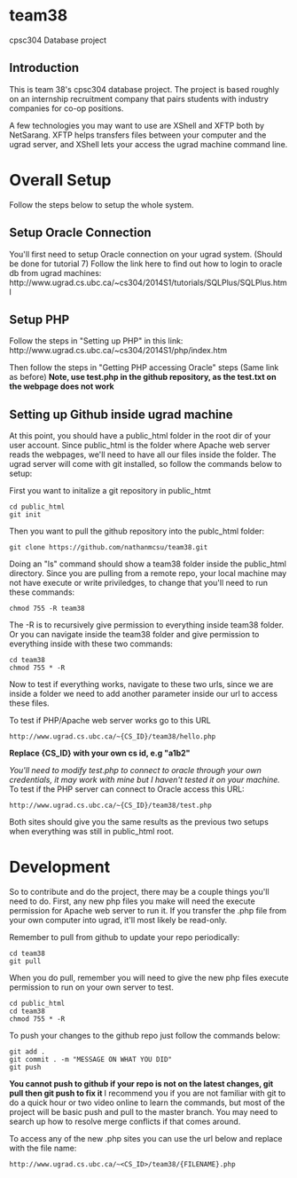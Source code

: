 # team38
cpsc304 Database project

<h2> Introduction </h2> 
This is team 38's cpsc304 database project. The project is based roughly on an internship recruitment company that pairs students with industry companies for co-op positions. 

A few technologies you may want to use are XShell and XFTP both by NetSarang. XFTP helps transfers files between your computer and the ugrad server, and XShell lets your access the ugrad machine command line. 

<h1> Overall Setup </h1> 
Follow the steps below to setup the whole system. 

<h2> Setup Oracle Connection </h2> 
You'll first need to setup Oracle connection on your ugrad system. (Should be done for tutorial 7) 
Follow the link here to find out how to login to oracle db from ugrad machines: 
http://www.ugrad.cs.ubc.ca/~cs304/2014S1/tutorials/SQLPlus/SQLPlus.html


<h2> Setup PHP </h2> 
Follow the steps in "Setting up PHP" in this link: 
http://www.ugrad.cs.ubc.ca/~cs304/2014S1/php/index.htm

Then follow the steps in "Getting PHP accessing Oracle" steps (Same link as before) 
<b>Note, use test.php in the github repository, as the test.txt on the webpage does not work </b>


<h2> Setting up Github inside ugrad machine </h2> 
At this point, you should have a public_html folder in the root dir of your user account. Since public_html is the folder where Apache web server reads the webpages, we'll need to have all our files inside the folder. The ugrad server will come with git installed, so follow the commands below to setup: 

First you want to initalize a git repository in public_htmt

``` 
cd public_html
git init 
```

Then you want to pull the github repository into the publc_html folder: 

```
git clone https://github.com/nathanmcsu/team38.git
```

Doing an "ls" command should show a team38 folder inside the public_html directory. 
Since you are pulling from a remote repo, your local machine may not have execute or write priviledges, to change that you'll need to run these commands: 
```
chmod 755 -R team38
``` 
The -R is to recursively give permission to everything inside team38 folder. 
Or you can navigate inside the team38 folder and give permission to everything inside with these two commands: 

``` 
cd team38
chmod 755 * -R 
``` 

Now to test if everything works, navigate to these two urls, since we are inside a folder we need to add another parameter inside our url to access these files. 

To test if PHP/Apache web server works go to this URL
```
http://www.ugrad.cs.ubc.ca/~{CS_ID}/team38/hello.php
```
<b> Replace {CS_ID} with your own cs id, e.g "a1b2" </b> 

<i>You'll need to modify test.php to connect to oracle through your own credentials, it may work with mine but I haven't tested it on your machine. </i>
To test if the PHP server can connect to Oracle access this URL: 
```
http://www.ugrad.cs.ubc.ca/~{CS_ID}/team38/test.php
```
Both sites should give you the same results as the previous two setups when everything was still in public_html root. 


<h1> Development </h1> 

So to contribute and do the project, there may be a couple things you'll need to do.
First, any new php files you make will need the execute permission for Apache web server to run it. If you transfer the .php file from your own computer into ugrad, it'll most likely be read-only. 

Remember to pull from github to update your repo periodically: 
``` 
cd team38
git pull 
``` 

When you do pull, remember you will need to give the new php files execute permission to run on your own server to test. 

``` 
cd public_html 
cd team38
chmod 755 * -R 
``` 


To push your changes to the github repo just follow the commands below: 
``` 
git add . 
git commit . -m "MESSAGE ON WHAT YOU DID" 
git push 
``` 
<b> You cannot push to github if your repo is not on the latest changes, git pull then git push to fix it </b> 
I recommend you if you are not familiar with git to do a quick hour or two video online to learn the commands, but most of the project will be basic push and pull to the master branch. You may need to search up how to resolve merge conflicts if that comes around. 

To access any of the new .php sites you can use the url below and replace with the file name: 
```
http://www.ugrad.cs.ubc.ca/~<CS_ID>/team38/{FILENAME}.php
``` 
